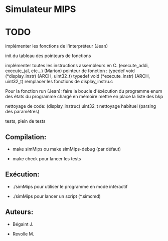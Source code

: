 Simulateur MIPS
===============

TODO
====

implémenter les fonctions de l'interpréteur (Jean)

init du tableau des pointeurs de fonctions

implémenter toutes les instructions assembleurs en C. (execute_addi, execute_jal, etc...) (Marion)
pointeur de fonction :
typedef void (*display_instr) (ARCH, uint32_t)
typedef void (*execute_instr) (ARCH, uint32_t)
remplacer les fonctions de display_instru.c

Pour la fonction run (Jean):
faire la boucle d'éxécution du programme
enum des états du programme chargé en mémoire
mettre en place la liste des bkp

nettoyage de code:
(display_instruc)
uint32_t
nettoyage habituel
(parsing des paramètres)

tests, plein de tests


Compilation:
------------

* make simMips ou make simMips-debug (par défaut)

* make check pour lancer les tests


Exécution:
----------

* ./simMips pour utiliser le programme en mode intéractif

* ./simMips <filename> pour lancer un script (*.simcmd)


Auteurs:
--------

* Bégaint J.

* Revolle M.

